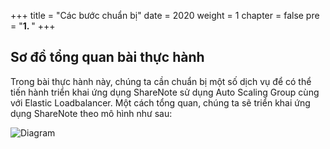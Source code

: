 +++
title = "Các bước chuẩn bị"
date = 2020
weight = 1
chapter = false
pre = "<b>1. </b>"
+++

## Sơ đồ tổng quan bài thực hành
Trong bài thực hành này, chúng ta cần chuẩn bị một số dịch vụ để có thể tiến hành triển khai ứng dụng ShareNote sử dụng Auto Scaling Group cùng với Elastic Loadbalancer.
Một cách tổng quan, chúng ta sẽ triển khai ứng dụng ShareNote theo mô hình như sau:

![Diagram](../../../images/1/0.png?width=30pc)